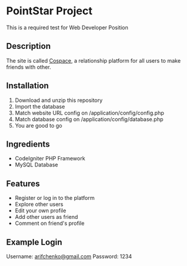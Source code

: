 # PointStar Project
This is a required test for Web Developer Position

## Description
The site is called [Cospace](https://cospace.000webhostapp.com/), a relationship platform for all users to make friends with other.

## Installation
1. Download and unzip this repository
2. Import the database
3. Match website URL config on /application/config/config.php
4. Match database config on /application/config/database.php
5. You are good to go

## Ingredients
* CodeIgniter PHP Framework
* MySQL Database

## Features
* Register or log in to the platform
* Explore other users
* Edit your own profile
* Add other users as friend
* Comment on friend's profile

## Example Login
Username: arifchenko@gmail.com
Password: 1234
